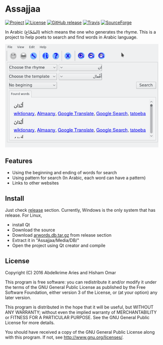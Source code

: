 # Assajjaa

[![Project](https://img.shields.io/badge/Project-Assajjaa-F34B7D.svg)](https://github.com/kariminf/assajjaa/releases)
[![License](https://img.shields.io/badge/License-GPL--3.0-F34B7D.svg)](https://www.gnu.org/licenses/gpl-3.0.en.html)
[![GitHub release](https://img.shields.io/github/release/kariminf/assajjaa.svg)](https://github.com/kariminf/assajjaa/releases/latest)
[![Travis](https://img.shields.io/travis/kariminf/assajjaa.svg)](https://travis-ci.org/kariminf/assajjaa)
[![SourceForge](https://img.shields.io/sourceforge/dt/assajjaa.svg)](https://sourceforge.net/projects/assajjaa/)


In Arabic (السّجّاع) which means the one who generates the rhyme.
This is a project to help poets to search and find words in Arabic language.

![Main](docs/img/main.png)

## Features

* Using the beginning and ending of words for search
* Using pattern for search (In Arabic, each word can have a pattern)
* Links to other websites

## Install

Just check [release](https://github.com/kariminf/assajjaa/releases/latest) section.
Currently, Windows is the only system that has release.
For Linux,
* install Qt
* Download the source
* Download [arwords.db.tar.gz]() from release section
* Extract it in "Assajjaa/Media/DB/"
* Open the project using Qt creator and compile


## License

Copyright (C) 2016  Abdelkrime Aries and Hisham Omar

This program is free software: you can redistribute it and/or modify
it under the terms of the GNU General Public License as published by
the Free Software Foundation, either version 3 of the License, or
(at your option) any later version.

This program is distributed in the hope that it will be useful,
but WITHOUT ANY WARRANTY; without even the implied warranty of
MERCHANTABILITY or FITNESS FOR A PARTICULAR PURPOSE.  See the
GNU General Public License for more details.

You should have received a copy of the GNU General Public License
along with this program.  If not, see <http://www.gnu.org/licenses/>.
